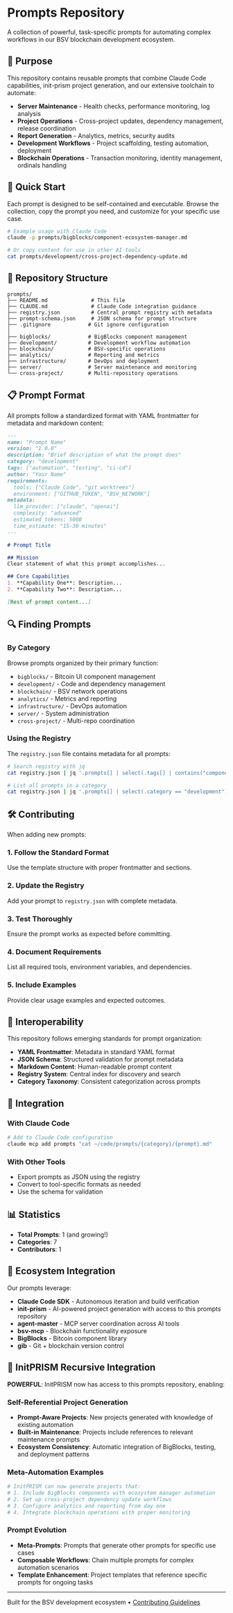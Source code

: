 # Prompts Repository

A collection of powerful, task-specific prompts for automating complex workflows in our BSV blockchain development ecosystem.

## 🎯 Purpose

This repository contains reusable prompts that combine Claude Code capabilities, init-prism project generation, and our extensive toolchain to automate:

- **Server Maintenance** - Health checks, performance monitoring, log analysis
- **Project Operations** - Cross-project updates, dependency management, release coordination  
- **Report Generation** - Analytics, metrics, security audits
- **Development Workflows** - Project scaffolding, testing automation, deployment
- **Blockchain Operations** - Transaction monitoring, identity management, ordinals handling

## 🚀 Quick Start

Each prompt is designed to be self-contained and executable. Browse the collection, copy the prompt you need, and customize for your specific use case.

```bash
# Example usage with Claude Code
claude -p prompts/bigblocks/component-ecosystem-manager.md

# Or copy content for use in other AI tools
cat prompts/development/cross-project-dependency-update.md
```

## 📁 Repository Structure

```
prompts/
├── README.md              # This file
├── CLAUDE.md              # Claude Code integration guidance
├── registry.json          # Central prompt registry with metadata
├── prompt-schema.json     # JSON schema for prompt structure
├── .gitignore            # Git ignore configuration
│
├── bigblocks/            # BigBlocks component management
├── development/          # Development workflow automation  
├── blockchain/           # BSV-specific operations
├── analytics/            # Reporting and metrics
├── infrastructure/       # DevOps and deployment
├── server/               # Server maintenance and monitoring
└── cross-project/        # Multi-repository operations
```

## 📋 Prompt Format

All prompts follow a standardized format with YAML frontmatter for metadata and markdown content:

```markdown
---
name: "Prompt Name"
version: "1.0.0"
description: "Brief description of what the prompt does"
category: "development"
tags: ["automation", "testing", "ci-cd"]
author: "Your Name"
requirements:
  tools: ["Claude Code", "git worktrees"]
  environment: ["GITHUB_TOKEN", "BSV_NETWORK"]
metadata:
  llm_provider: ["claude", "openai"]
  complexity: "advanced"
  estimated_tokens: 5000
  time_estimate: "15-30 minutes"
---

# Prompt Title

## Mission
Clear statement of what this prompt accomplishes...

## Core Capabilities
1. **Capability One**: Description...
2. **Capability Two**: Description...

[Rest of prompt content...]
```

## 🔍 Finding Prompts

### By Category
Browse prompts organized by their primary function:
- `bigblocks/` - Bitcoin UI component management
- `development/` - Code and dependency management
- `blockchain/` - BSV network operations
- `analytics/` - Metrics and reporting
- `infrastructure/` - DevOps automation
- `server/` - System administration
- `cross-project/` - Multi-repo coordination

### Using the Registry
The `registry.json` file contains metadata for all prompts:

```bash
# Search registry with jq
cat registry.json | jq '.prompts[] | select(.tags[] | contains("components"))'

# List all prompts in a category
cat registry.json | jq '.prompts[] | select(.category == "development")'
```

## 🛠️ Contributing

When adding new prompts:

### 1. Follow the Standard Format
Use the template structure with proper frontmatter and sections.

### 2. Update the Registry
Add your prompt to `registry.json` with complete metadata.

### 3. Test Thoroughly
Ensure the prompt works as expected before committing.

### 4. Document Requirements
List all required tools, environment variables, and dependencies.

### 5. Include Examples
Provide clear usage examples and expected outcomes.

## 🔄 Interoperability

This repository follows emerging standards for prompt organization:

- **YAML Frontmatter**: Metadata in standard YAML format
- **JSON Schema**: Structured validation for prompt metadata
- **Markdown Content**: Human-readable prompt content
- **Registry System**: Central index for discovery and search
- **Category Taxonomy**: Consistent categorization across prompts

## 🤝 Integration

### With Claude Code
```bash
# Add to Claude Code configuration
claude mcp add prompts "cat ~/code/prompts/{category}/{prompt}.md"
```

### With Other Tools
- Export prompts as JSON using the registry
- Convert to tool-specific formats as needed
- Use the schema for validation

## 📊 Statistics

- **Total Prompts**: 1 (and growing!)
- **Categories**: 7
- **Contributors**: 1

## 🔗 Ecosystem Integration

Our prompts leverage:
- **Claude Code SDK** - Autonomous iteration and build verification
- **init-prism** - AI-powered project generation with access to this prompts repository
- **agent-master** - MCP server coordination across AI tools
- **bsv-mcp** - Blockchain functionality exposure
- **BigBlocks** - Bitcoin component library
- **gib** - Git + blockchain version control

## 🔄 InitPRISM Recursive Integration

**POWERFUL**: InitPRISM now has access to this prompts repository, enabling:

### Self-Referential Project Generation
- **Prompt-Aware Projects**: New projects generated with knowledge of existing automation
- **Built-in Maintenance**: Projects include references to relevant maintenance prompts
- **Ecosystem Consistency**: Automatic integration of BigBlocks, testing, and deployment patterns

### Meta-Automation Examples
```bash
# InitPRISM can now generate projects that:
# 1. Include BigBlocks components with ecosystem manager automation
# 2. Set up cross-project dependency update workflows
# 3. Configure analytics and reporting from day one
# 4. Integrate blockchain operations with proper monitoring
```

### Prompt Evolution
- **Meta-Prompts**: Prompts that generate other prompts for specific use cases
- **Composable Workflows**: Chain multiple prompts for complex automation scenarios
- **Template Enhancement**: Project templates that reference specific prompts for ongoing tasks

---

Built for the BSV development ecosystem • [Contributing Guidelines](./CONTRIBUTING.md)